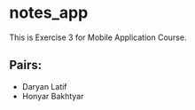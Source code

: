 # notes_app
This is Exercise 3 for Mobile Application Course.

## Pairs:
- Daryan Latif
- Honyar Bakhtyar
